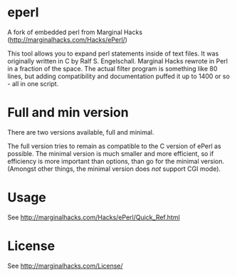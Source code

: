 # eperl
A fork of embedded perl from Marginal Hacks (http://marginalhacks.com/Hacks/ePerl/)

This tool allows you to expand perl statements inside of text files. It was originally written in C by Ralf S. Engelschall. Marginal Hacks rewrote in Perl in a fraction of the space. The actual filter program is something like 80 lines, but adding compatibility and documentation puffed it up to 1400 or so - all in one script.

# Full and min version

There are two versions available, full and minimal.

The full version tries to remain as compatible to the C version of ePerl as possible. The minimal version is much smaller and more efficient, so if efficiency is more important than options, than go for the minimal version. (Amongst other things, the minimal version does *not* support CGI mode).

# Usage

See http://marginalhacks.com/Hacks/ePerl/Quick_Ref.html


# License

See http://marginalhacks.com/License/
